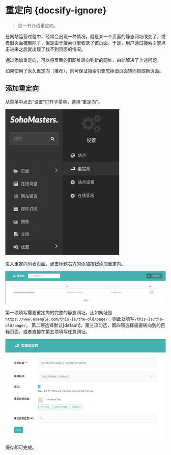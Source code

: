 # 重定向 {docsify-ignore}

> 这一节介绍重定向。

在网站运营过程中，经常会出现一种情况，就是某一个页面的静态网址改变了，或者旧页面被删除了，但是由于搜索引擎收录了该页面，于是，用户通过搜索引擎点击进来之后就出现了找不到页面的情况。

通过添加重定向，可以将页面的旧网址转向到新的网址，由此解决了上述问题。

如果使用了永久重定向（推荐），则可保证搜索引擎忘掉旧页面转而抓取新页面。

## 添加重定向

从菜单中点击“设置”打开子菜单，选择“重定向”。

![添加重定向](_images/redirect1.png)

进入重定向列表页面，点击标题右方的添加按钮添加重定向。

![添加重定向](_images/redirect2.png)

第一项填写需要重定向的完整的静态网址，比如网址是`https://www.example.com/this-is/the-old/page/`，则此处填写`/this-is/the-old/page/`。
第二项选择默认[default]，第三项勾选，第四项选择需要转向到的目标页面，或者直接在第五项填写任意网址。

![添加重定向](_images/redirect3.png)

保存即可完成。
